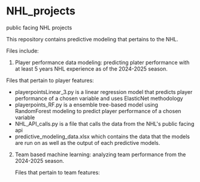 # NHL_projects
public facing NHL projects

This repository contains predictive modeling that pertains to the NHL.

Files include:

1. Player performance data modeling: predicting plater performance with at least 5 years NHL experience as of the 2024-2025 season.

Files that pertain to player features:
  - playerpointsLinear_3.py is a linear regression model that predicts player performance of a chosen variable and uses ElasticNet methodology
  - playerpoints_RF.py is a ensemble tree-based model using RandomForest modeling to predict player performance of a chosen variable
  - NHL_API_calls.py is a file that calls the data from the NHL's public facing api
  - predictive_modeling_data.xlsx which contains the data that the models are run on as well as the output of each predictive models.

2. Team based machine learning: analyzing team performance from the 2024-2025 season.

   Files that pertain to team features:
